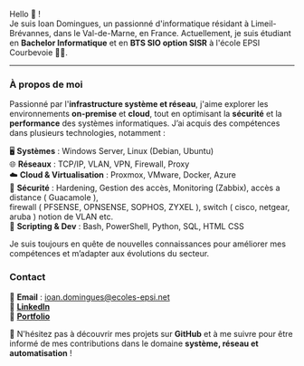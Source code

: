 

Hello 👋 !  
Je suis Ioan Domingues, un passionné d'informatique résidant à Limeil-Brévannes, dans le Val-de-Marne, en France. Actuellement, je suis étudiant en **Bachelor Informatique** et en **BTS SIO option SISR** à l'école EPSI Courbevoie 👨‍🎓.  

---

### À propos de moi  
Passionné par l'**infrastructure système et réseau**, j'aime explorer les environnements **on-premise** et **cloud**, tout en optimisant la **sécurité** et la **performance** des systèmes informatiques. J’ai acquis des compétences dans plusieurs technologies, notamment :  

🖥️ **Systèmes** : Windows Server, Linux (Debian, Ubuntu)  
🌐 **Réseaux** : TCP/IP, VLAN, VPN, Firewall, Proxy  
☁️ **Cloud & Virtualisation** : Proxmox, VMware, Docker, Azure  
🔐 **Sécurité** : Hardening, Gestion des accès, Monitoring (Zabbix), accès a distance ( Guacamole ), <br>
firewall ( PFSENSE, OPNSENSE, SOPHOS, ZYXEL ), switch ( cisco, netgear, aruba ) notion de VLAN etc.<br>
📜 **Scripting & Dev** : Bash, PowerShell, Python, SQL, HTML CSS

Je suis toujours en quête de nouvelles connaissances pour améliorer mes compétences et m’adapter aux évolutions du secteur.  



### Contact  
📧 **Email** : ioan.domingues@ecoles-epsi.net  
💼 [**LinkedIn**](www.linkedin.com/in/ioan-domingues)  
📁 [**Portfolio**]((https://ioandomingues.fr/))  

🚀 N'hésitez pas à découvrir mes projets sur **GitHub** et à me suivre pour être informé de mes contributions dans le domaine **système, réseau et automatisation** !  

